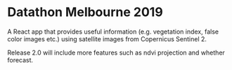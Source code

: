 # Datathon Melbourne 2019

A React app that provides useful information (e.g. vegetation index, false color images etc.) using satellite images from Copernicus Sentinel 2.

Release 2.0 will include more features such as ndvi projection and whether forecast.




